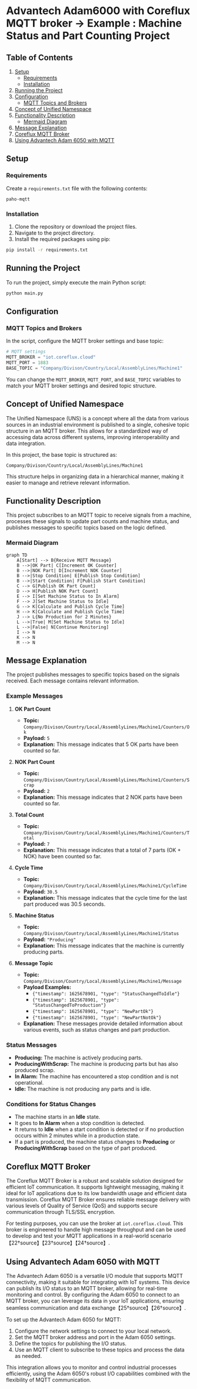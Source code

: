 # Advantech Adam6000 with Coreflux MQTT broker -> Example : Machine Status and Part Counting Project

## Table of Contents
1. [Setup](#setup)
    - [Requirements](#requirements)
    - [Installation](#installation)
2. [Running the Project](#running-the-project)
3. [Configuration](#configuration)
    - [MQTT Topics and Brokers](#mqtt-topics-and-brokers)
4. [Concept of Unified Namespace](#concept-of-unified-namespace)
5. [Functionality Description](#functionality-description)
    - [Mermaid Diagram](#mermaid-diagram)
6. [Message Explanation](#message-explanation)
7. [Coreflux MQTT Broker](#coreflux-mqtt-broker)
8. [Using Advantech Adam 6050 with MQTT](#using-advantech-adam-6050-with-mqtt)

## Setup

### Requirements

Create a `requirements.txt` file with the following contents:

```
paho-mqtt
```

### Installation

1. Clone the repository or download the project files.
2. Navigate to the project directory.
3. Install the required packages using pip:

```sh
pip install -r requirements.txt
```

## Running the Project

To run the project, simply execute the main Python script:

```sh
python main.py
```

## Configuration

### MQTT Topics and Brokers

In the script, configure the MQTT broker settings and base topic:

```python
# MQTT settings
MQTT_BROKER = "iot.coreflux.cloud"
MQTT_PORT = 1883
BASE_TOPIC = "Company/Divison/Country/Local/AssemblyLines/Machine1"
```

You can change the `MQTT_BROKER`, `MQTT_PORT`, and `BASE_TOPIC` variables to match your MQTT broker settings and desired topic structure.

## Concept of Unified Namespace

The Unified Namespace (UNS) is a concept where all the data from various sources in an industrial environment is published to a single, cohesive topic structure in an MQTT broker. This allows for a standardized way of accessing data across different systems, improving interoperability and data integration.

In this project, the base topic is structured as:
```
Company/Divison/Country/Local/AssemblyLines/Machine1
```
This structure helps in organizing data in a hierarchical manner, making it easier to manage and retrieve relevant information.

## Functionality Description

This project subscribes to an MQTT topic to receive signals from a machine, processes these signals to update part counts and machine status, and publishes messages to specific topics based on the logic defined.

### Mermaid Diagram

```mermaid
graph TD
    A[Start] --> B{Receive MQTT Message}
    B -->|OK Part| C[Increment OK Counter]
    B -->|NOK Part| D[Increment NOK Counter]
    B -->|Stop Condition| E[Publish Stop Condition]
    B -->|Start Condition| F[Publish Start Condition]
    C --> G[Publish OK Part Count]
    D --> H[Publish NOK Part Count]
    E --> I[Set Machine Status to In Alarm]
    F --> J[Set Machine Status to Idle]
    G --> K[Calculate and Publish Cycle Time]
    H --> K[Calculate and Publish Cycle Time]
    J --> L{No Production for 2 Minutes}
    L -->|True| M[Set Machine Status to Idle]
    L -->|False| N[Continue Monitoring]
    I --> N
    K --> N
    M --> N
```

## Message Explanation

The project publishes messages to specific topics based on the signals received. Each message contains relevant information.

### Example Messages

1. **OK Part Count**
    - **Topic:** `Company/Divison/Country/Local/AssemblyLines/Machine1/Counters/Ok`
    - **Payload:** `5`
    - **Explanation:** This message indicates that 5 OK parts have been counted so far.

2. **NOK Part Count**
    - **Topic:** `Company/Divison/Country/Local/AssemblyLines/Machine1/Counters/Scrap`
    - **Payload:** `2`
    - **Explanation:** This message indicates that 2 NOK parts have been counted so far.

3. **Total Count**
    - **Topic:** `Company/Divison/Country/Local/AssemblyLines/Machine1/Counters/Total`
    - **Payload:** `7`
    - **Explanation:** This message indicates that a total of 7 parts (OK + NOK) have been counted so far.

4. **Cycle Time**
    - **Topic:** `Company/Divison/Country/Local/AssemblyLines/Machine1/CycleTime`
    - **Payload:** `30.5`
    - **Explanation:** This message indicates that the cycle time for the last part produced was 30.5 seconds.

5. **Machine Status**
    - **Topic:** `Company/Divison/Country/Local/AssemblyLines/Machine1/Status`
    - **Payload:** `"Producing"`
    - **Explanation:** This message indicates that the machine is currently producing parts.

6. **Message Topic**
    - **Topic:** `Company/Divison/Country/Local/AssemblyLines/Machine1/Message`
    - **Payload Examples:**
        - `{"timestamp": 1625678901, "type": "StatusChangedToIdle"}`
        - `{"timestamp": 1625678901, "type": "StatusChangedToProduction"}`
        - `{"timestamp": 1625678901, "type": "NewPartOk"}`
        - `{"timestamp": 1625678901, "type": "NewPartNotOk"}`
    - **Explanation:** These messages provide detailed information about various events, such as status changes and part production.

### Status Messages

- **Producing:** The machine is actively producing parts.
- **ProducingWithScrap:** The machine is producing parts but has also produced scrap.
- **In Alarm:** The machine has encountered a stop condition and is not operational.
- **Idle:** The machine is not producing any parts and is idle.

### Conditions for Status Changes

- The machine starts in an **Idle** state.
- It goes to **In Alarm** when a stop condition is detected.
- It returns to **Idle** when a start condition is detected or if no production occurs within 2 minutes while in a production state.
- If a part is produced, the machine status changes to **Producing** or **ProducingWithScrap** based on the type of part produced.

## Coreflux MQTT Broker

The Coreflux MQTT Broker is a robust and scalable solution designed for efficient IoT communication. It supports lightweight messaging, making it ideal for IoT applications due to its low bandwidth usage and efficient data transmission. Coreflux MQTT Broker ensures reliable message delivery with various levels of Quality of Service (QoS) and supports secure communication through TLS/SSL encryption.

For testing purposes, you can use the broker at `iot.coreflux.cloud`. This broker is engineered to handle high message throughput and can be used to develop and test your MQTT applications in a real-world scenario【22†source】【23†source】【24†source】.

## Using Advantech Adam 6050 with MQTT

The Advantech Adam 6050 is a versatile I/O module that supports MQTT connectivity, making it suitable for integrating with IoT systems. This device can publish its I/O status to an MQTT broker, allowing for real-time monitoring and control. By configuring the Adam 6050 to connect to an MQTT broker, you can leverage its data in your IoT applications, ensuring seamless communication and data exchange【25†source】【26†source】.

To set up the Advantech Adam 6050 for MQTT:
1. Configure the network settings to connect to your local network.
2. Set the MQTT broker address and port in the Adam 6050 settings.
3. Define the topics for publishing the I/O status.
4. Use an MQTT client to subscribe to these topics and process the data as needed. 

This integration allows you to monitor and control industrial processes efficiently, using the Adam 6050's robust I/O capabilities combined with the flexibility of MQTT communication.
